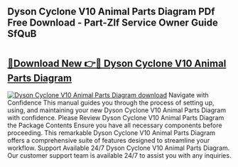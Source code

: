 ## Dyson Cyclone V10 Animal Parts Diagram PDf Free Download - Part-Zlf Service Owner Guide SfQuB

# <h2><a href="http://dfs0yua.blite.top/?on=Dyson+Cyclone+V10+Animal+Parts+Diagram">🔗Download New 👉🔴 Dyson Cyclone V10 Animal Parts Diagram</a></h2>

[![Dyson Cyclone V10 Animal Parts Diagram download](https://i.imgur.com/lujVjoI.png)](http://dfs0yua.blite.top/?on=Dyson+Cyclone+V10+Animal+Parts+Diagram)
Navigate with Confidence This manual guides you through the process of setting up, using, and maintaining your new Dyson Cyclone V10 Animal Parts Diagram with confidence. Please Review Dyson Cyclone V10 Animal Parts Diagram the Package Contents Ensure you have all necessary components before proceeding. This remarkable Dyson Cyclone V10 Animal Parts Diagram offers a comprehensive suite of features designed to streamline your workflow. Support Available 24/7 Dyson Cyclone V10 Animal Parts Diagram. Our customer support team is available 24/7 to assist you with any inquiries.
